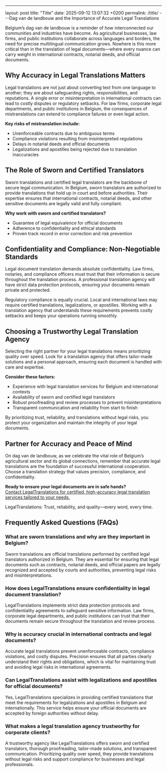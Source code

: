 ---
layout: post
title: "Title"
date: 2025-09-12 13:07:32 +0200
permalink: /title/
---Dag van de landbouw and the Importance of Accurate Legal Translations

Belgium’s dag van de landbouw is a reminder of how interconnected our communities and industries have become. As agricultural businesses, law firms, and public institutions collaborate across languages and borders, the need for precise multilingual communication grows. Nowhere is this more critical than in the translation of legal documents—where every nuance can carry weight in international contracts, notarial deeds, and official documents.

## Why Accuracy in Legal Translations Matters

Legal translations are not just about converting text from one language to another; they are about safeguarding rights, responsibilities, and reputations. A single error or misinterpretation in international contracts can lead to costly disputes or regulatory setbacks. For law firms, corporate legal departments, and public institutions in Belgium, the consequences of mistranslations can extend to compliance failures or even legal action.

**Key risks of mistranslation include:**
- Unenforceable contracts due to ambiguous terms
- Compliance violations resulting from misinterpreted regulations
- Delays in notarial deeds and official documents
- Legalizations and apostilles being rejected due to translation inaccuracies

## The Role of Sworn and Certified Translators

Sworn translations and certified legal translators are the backbone of secure legal communication. In Belgium, sworn translators are authorized to provide translations that hold up in court and before authorities. Their expertise ensures that international contracts, notarial deeds, and other sensitive documents are legally valid and fully compliant.

**Why work with sworn and certified translators?**
- Guarantee of legal equivalence for official documents
- Adherence to confidentiality and ethical standards
- Proven track record in error correction and risk prevention

## Confidentiality and Compliance: Non-Negotiable Standards

Legal document translation demands absolute confidentiality. Law firms, notaries, and compliance officers must trust that their information is secure throughout the translation process. A professional translation agency will have strict data protection protocols, ensuring your documents remain private and protected.

Regulatory compliance is equally crucial. Local and international laws may require certified translations, legalizations, or apostilles. Working with a translation agency that understands these requirements prevents costly setbacks and keeps your operations running smoothly.

## Choosing a Trustworthy Legal Translation Agency

Selecting the right partner for your legal translations means prioritizing quality over speed. Look for a translation agency that offers tailor-made solutions and a personal approach, ensuring each document is handled with care and expertise.

**Consider these factors:**
- Experience with legal translation services for Belgium and international contexts
- Availability of sworn and certified legal translators
- Robust proofreading and review processes to prevent misinterpretations
- Transparent communication and reliability from start to finish

By prioritizing trust, reliability, and translations without legal risks, you protect your organization and maintain the integrity of your legal documents.

## Partner for Accuracy and Peace of Mind

On dag van de landbouw, as we celebrate the vital role of Belgium’s agricultural sector and its global connections, remember that accurate legal translations are the foundation of successful international cooperation. Choose a translation strategy that values precision, compliance, and confidentiality.

**Ready to ensure your legal documents are in safe hands?**  
[Contact LegalTranslations for certified, high-accuracy legal translation services tailored to your needs.](https://www.legaltranslations.be/)

LegalTranslations: Trust, reliability, and quality—every word, every time.

## Frequently Asked Questions (FAQs)

### What are sworn translations and why are they important in Belgium?
Sworn translations are official translations performed by certified legal translators authorized in Belgium. They are essential for ensuring that legal documents such as contracts, notarial deeds, and official papers are legally recognized and accepted by courts and authorities, preventing legal risks and misinterpretations.

### How does LegalTranslations ensure confidentiality in legal document translation?
LegalTranslations implements strict data protection protocols and confidentiality agreements to safeguard sensitive information. Law firms, corporate legal departments, and public institutions can trust that their documents remain secure throughout the translation and review process.

### Why is accuracy crucial in international contracts and legal documents?
Accurate legal translations prevent unenforceable contracts, compliance violations, and costly disputes. Precision ensures that all parties clearly understand their rights and obligations, which is vital for maintaining trust and avoiding legal risks in international agreements.

### Can LegalTranslations assist with legalizations and apostilles for official documents?
Yes, LegalTranslations specializes in providing certified translations that meet the requirements for legalizations and apostilles in Belgium and internationally. This service helps ensure your official documents are accepted by foreign authorities without delay.

### What makes a legal translation agency trustworthy for corporate clients?
A trustworthy agency like LegalTranslations offers sworn and certified translators, thorough proofreading, tailor-made solutions, and transparent communication. Prioritizing quality over speed, they provide translations without legal risks and support compliance for businesses and legal professionals.

<script type="application/ld+json">
{
  "@context": "https://schema.org",
  "@type": "BlogPosting",
  "headline": "Dag van de landbouw and the Importance of Accurate Legal Translations",
  "description": "Explore the critical role of accurate legal translations for Belgium's law firms, corporations, and public institutions, especially in international contracts, notarial deeds, and official documents.",
  "author": {
    "@type": "Person",
    "name": "Legal Translations"
  },
  "publisher": {
    "@type": "Organization",
    "name": "LegalTranslations",
    "logo": {
      "@type": "ImageObject",
      "url": "https://www.legaltranslations.be/logo.png"
    }
  },
  "mainEntityOfPage": {
    "@type": "WebPage",
    "@id": "https://www.legaltranslations.be/blog/dag-van-de-landbouw-legal-translations"
  },
  "datePublished": "2024-06-01",
  "dateModified": "2024-06-01",
  "inLanguage": "en",
  "keywords": "Sworn translations, Legal translations, Multilingual communication, International contracts, Notarial deeds, Official documents, Legalizations & apostilles, Proofreading and review, Translation strategy, Translation agency, Quality over speed, Tailor-made solutions, Personal approach, Trust & reliability, Translations without legal risks, Error correction, Misinterpretations in international contracts, legal translation services, certified legal translators, accurate legal document translation, Belgium"
}
</script>

<script type="application/ld+json">
{
  "@context": "https://schema.org",
  "@type": "FAQPage",
  "mainEntity": [
    {
      "@type": "Question",
      "name": "What are sworn translations and why are they important in Belgium?",
      "acceptedAnswer": {
        "@type": "Answer",
        "text": "Sworn translations are official translations performed by certified legal translators authorized in Belgium. They are essential for ensuring that legal documents such as contracts, notarial deeds, and official papers are legally recognized and accepted by courts and authorities, preventing legal risks and misinterpretations."
      }
    },
    {
      "@type": "Question",
      "name": "How does LegalTranslations ensure confidentiality in legal document translation?",
      "acceptedAnswer": {
        "@type": "Answer",
        "text": "LegalTranslations implements strict data protection protocols and confidentiality agreements to safeguard sensitive information. Law firms, corporate legal departments, and public institutions can trust that their documents remain secure throughout the translation and review process."
      }
    },
    {
      "@type": "Question",
      "name": "Why is accuracy crucial in international contracts and legal documents?",
      "acceptedAnswer": {
        "@type": "Answer",
        "text": "Accurate legal translations prevent unenforceable contracts, compliance violations, and costly disputes. Precision ensures that all parties clearly understand their rights and obligations, which is vital for maintaining trust and avoiding legal risks in international agreements."
      }
    },
    {
      "@type": "Question",
      "name": "Can LegalTranslations assist with legalizations and apostilles for official documents?",
      "acceptedAnswer": {
        "@type": "Answer",
        "text": "Yes, LegalTranslations specializes in providing certified translations that meet the requirements for legalizations and apostilles in Belgium and internationally. This service helps ensure your official documents are accepted by foreign authorities without delay."
      }
    },
    {
      "@type": "Question",
      "name": "What makes a legal translation agency trustworthy for corporate clients?",
      "acceptedAnswer": {
        "@type": "Answer",
        "text": "A trustworthy agency like LegalTranslations offers sworn and certified translators, thorough proofreading, tailor-made solutions, and transparent communication. Prioritizing quality over speed, they provide translations without legal risks and support compliance for businesses and legal professionals."
      }
    }
  ]
}
</script>